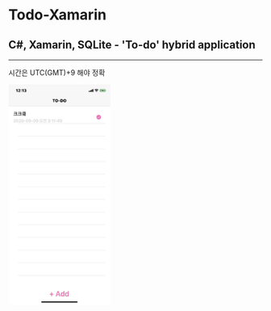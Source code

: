 # Todo-Xamarin
## C#, Xamarin, SQLite - 'To-do' hybrid application
----
시간은 UTC(GMT)+9 해야 정확
<p>
<img src="https://github.com/Jinyeob/Todo-Xamarin/blob/master/screenshot.jpeg" width="40%"/>
</p>
